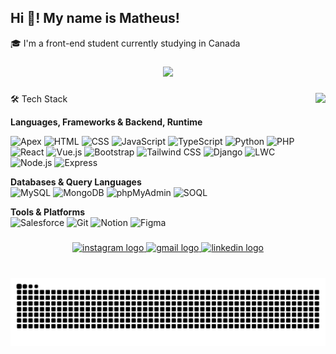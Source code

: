 <h2 align="left">Hi 👋! My name is Matheus! </h2>
<p>🎓 I'm a front-end student currently studying in Canada <br>
</p>

###

<div align="center">
  <img src="https://github-readme-stats.vercel.app/api/top-langs?username=MatheusVGonzalez&repo=portfolio-page,InventorySysPY&layout=compact&theme=dracula" height="150" />
</div>

###

<img align="right" height="200" src="https://media2.giphy.com/media/v1.Y2lkPTc5MGI3NjExY2doMzZoODVlZmtic24za2J2ODFlNzkyYTRhYXFiNnU4azlydWhkNCZlcD12MV9pbnRlcm5hbF9naWZfYnlfaWQmY3Q9Zw/qgQUggAC3Pfv687qPC/giphy.gif"  />

###

<div align="left">
🛠️ Tech Stack

**Languages, Frameworks & Backend, Runtime**

![Apex](https://img.shields.io/badge/-Apex-00A1E0?logo=salesforce&logoColor=white&style=flat)
![HTML](https://img.shields.io/badge/-HTML5-E34F26?logo=html5&logoColor=white&style=flat)
![CSS](https://img.shields.io/badge/-CSS3-1572B6?logo=css3&logoColor=white&style=flat)
![JavaScript](https://img.shields.io/badge/-JavaScript-F7DF1E?logo=javascript&logoColor=black&style=flat)
![TypeScript](https://img.shields.io/badge/-TypeScript-3178C6?logo=typescript&logoColor=white&style=flat)
![Python](https://img.shields.io/badge/-Python-3776AB?logo=python&logoColor=white&style=flat)
![PHP](https://img.shields.io/badge/-PHP-777BB4?logo=php&logoColor=white&style=flat)
![React](https://img.shields.io/badge/-React-61DAFB?logo=react&logoColor=black&style=flat)
![Vue.js](https://img.shields.io/badge/-Vue.js-4FC08D?logo=vue.js&logoColor=white&style=flat)
![Bootstrap](https://img.shields.io/badge/-Bootstrap-7952B3?logo=bootstrap&logoColor=white&style=flat)
![Tailwind CSS](https://img.shields.io/badge/-Tailwind_CSS-38B2AC?logo=tailwind-css&logoColor=white&style=flat)
![Django](https://img.shields.io/badge/-Django-092E20?logo=django&logoColor=white&style=flat)
![LWC](https://img.shields.io/badge/-LWC-00A1E0?logo=salesforce&logoColor=white&style=flat)
![Node.js](https://img.shields.io/badge/-Node.js-339933?logo=node.js&logoColor=white&style=flat)
![Express](https://img.shields.io/badge/-Express-000000?logo=express&logoColor=white&style=flat)


**Databases & Query Languages**  
![MySQL](https://img.shields.io/badge/-MySQL-4479A1?logo=mysql&logoColor=white&style=flat)
![MongoDB](https://img.shields.io/badge/-MongoDB-47A248?logo=mongodb&logoColor=white&style=flat)
![phpMyAdmin](https://img.shields.io/badge/-phpMyAdmin-F8981D?logo=phpmyadmin&logoColor=white&style=flat)
![SOQL](https://img.shields.io/badge/-SOQL-00A1E0?logo=salesforce&logoColor=white&style=flat)

**Tools & Platforms**  
![Salesforce](https://img.shields.io/badge/-Salesforce-00A1E0?logo=salesforce&logoColor=white&style=flat)
![Git](https://img.shields.io/badge/-Git-F05032?logo=git&logoColor=white&style=flat)
![Notion](https://img.shields.io/badge/-Notion-000000?logo=notion&logoColor=white&style=flat)
![Figma](https://img.shields.io/badge/-Figma-F24E1E?logo=figma&logoColor=white&style=flat)


</div>

###

<div align="center">
  <a href="https://www.instagram.com/matheus.vg_/" target="_blank">
    <img src="https://img.shields.io/static/v1?message=Instagram&logo=instagram&label=&color=E4405F&logoColor=white&labelColor=&style=for-the-badge" height="35" alt="instagram logo"  />
  </a>
  <a href="matheusverissimogonzalez@gmail.com" target="_blank">
    <img src="https://img.shields.io/static/v1?message=Gmail&logo=gmail&label=&color=D14836&logoColor=white&labelColor=&style=for-the-badge" height="35" alt="gmail logo"  />
  </a>
  <a href="https://www.linkedin.com/in/matheus-vgonzalez/" target="_blank">
    <img src="https://img.shields.io/static/v1?message=LinkedIn&logo=linkedin&label=&color=0077B5&logoColor=white&labelColor=&style=for-the-badge" height="35" alt="linkedin logo"  />
  </a>
</div>

###

<br clear="both">

<img src="https://raw.githubusercontent.com/MatheusVGonzalez/MatheusVGonzalez/output/snake.svg" alt="Snake animation" />

###
